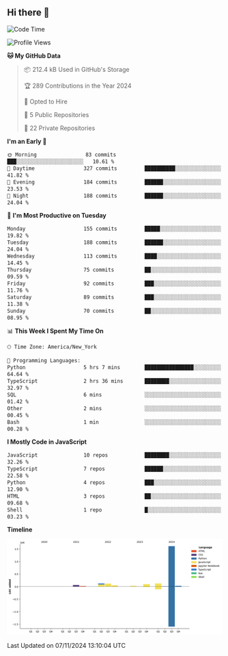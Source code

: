 ## Hi there 👋

<!--START_SECTION:waka-->
![Code Time](http://img.shields.io/badge/Code%20Time-97%20hrs%2019%20mins-blue)

![Profile Views](http://img.shields.io/badge/Profile%20Views-54-blue)

**🐱 My GitHub Data** 

> 📦 212.4 kB Used in GitHub's Storage 
 > 
> 🏆 289 Contributions in the Year 2024
 > 
> 💼 Opted to Hire
 > 
> 📜 5 Public Repositories 
 > 
> 🔑 22 Private Repositories 
 > 
**I'm an Early 🐤** 

```text
🌞 Morning                83 commits          ███░░░░░░░░░░░░░░░░░░░░░░   10.61 % 
🌆 Daytime                327 commits         ██████████░░░░░░░░░░░░░░░   41.82 % 
🌃 Evening                184 commits         ██████░░░░░░░░░░░░░░░░░░░   23.53 % 
🌙 Night                  188 commits         ██████░░░░░░░░░░░░░░░░░░░   24.04 % 
```
📅 **I'm Most Productive on Tuesday** 

```text
Monday                   155 commits         █████░░░░░░░░░░░░░░░░░░░░   19.82 % 
Tuesday                  188 commits         ██████░░░░░░░░░░░░░░░░░░░   24.04 % 
Wednesday                113 commits         ████░░░░░░░░░░░░░░░░░░░░░   14.45 % 
Thursday                 75 commits          ██░░░░░░░░░░░░░░░░░░░░░░░   09.59 % 
Friday                   92 commits          ███░░░░░░░░░░░░░░░░░░░░░░   11.76 % 
Saturday                 89 commits          ███░░░░░░░░░░░░░░░░░░░░░░   11.38 % 
Sunday                   70 commits          ██░░░░░░░░░░░░░░░░░░░░░░░   08.95 % 
```


📊 **This Week I Spent My Time On** 

```text
🕑︎ Time Zone: America/New_York

💬 Programming Languages: 
Python                   5 hrs 7 mins        ████████████████░░░░░░░░░   64.64 % 
TypeScript               2 hrs 36 mins       ████████░░░░░░░░░░░░░░░░░   32.97 % 
SQL                      6 mins              ░░░░░░░░░░░░░░░░░░░░░░░░░   01.42 % 
Other                    2 mins              ░░░░░░░░░░░░░░░░░░░░░░░░░   00.45 % 
Bash                     1 min               ░░░░░░░░░░░░░░░░░░░░░░░░░   00.28 % 
```

**I Mostly Code in JavaScript** 

```text
JavaScript               10 repos            ████████░░░░░░░░░░░░░░░░░   32.26 % 
TypeScript               7 repos             ██████░░░░░░░░░░░░░░░░░░░   22.58 % 
Python                   4 repos             ███░░░░░░░░░░░░░░░░░░░░░░   12.90 % 
HTML                     3 repos             ██░░░░░░░░░░░░░░░░░░░░░░░   09.68 % 
Shell                    1 repo              █░░░░░░░░░░░░░░░░░░░░░░░░   03.23 % 
```



**Timeline**

![Lines of Code chart](https://raw.githubusercontent.com/dikshithvishnu/dikshithvishnu/main/assets/bar_graph.png)


 Last Updated on 07/11/2024 13:10:04 UTC
<!--END_SECTION:waka-->

